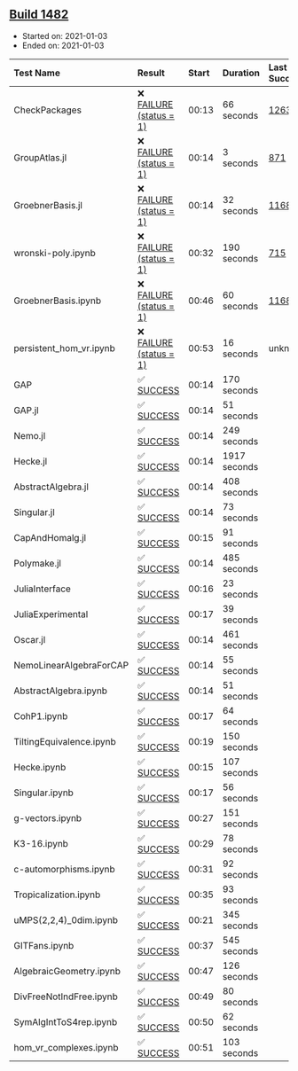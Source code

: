 ## [Build 1482](https://oscarci.mathematik.uni-kl.de/job/oscar-stable/1482/)

* Started on: 2021-01-03
* Ended on: 2021-01-03

| Test Name    | Result | Start | Duration | Last Success | First Failure |
|:-------------|:-------|:------|:---------|:-------------|:--------------|
| CheckPackages | ❌ [FAILURE (status = 1)](https://oscarci.mathematik.uni-kl.de/job/oscar-stable/1482/artifact/logs/build-1482/CheckPackages.log) | 00:13 | 66 seconds | [1263](https://oscarci.mathematik.uni-kl.de/job/oscar-stable/1263/) | [1264](https://oscarci.mathematik.uni-kl.de/job/oscar-stable/1264/) |
| GroupAtlas.jl | ❌ [FAILURE (status = 1)](https://oscarci.mathematik.uni-kl.de/job/oscar-stable/1482/artifact/logs/build-1482/GroupAtlas.jl.log) | 00:14 | 3 seconds | [871](https://oscarci.mathematik.uni-kl.de/job/oscar-stable/871/) | [872](https://oscarci.mathematik.uni-kl.de/job/oscar-stable/872/) |
| GroebnerBasis.jl | ❌ [FAILURE (status = 1)](https://oscarci.mathematik.uni-kl.de/job/oscar-stable/1482/artifact/logs/build-1482/GroebnerBasis.jl.log) | 00:14 | 32 seconds | [1168](https://oscarci.mathematik.uni-kl.de/job/oscar-stable/1168/) | [1169](https://oscarci.mathematik.uni-kl.de/job/oscar-stable/1169/) |
| wronski-poly.ipynb | ❌ [FAILURE (status = 1)](https://oscarci.mathematik.uni-kl.de/job/oscar-stable/1482/artifact/logs/build-1482/wronski-poly.ipynb.log) | 00:32 | 190 seconds | [715](https://oscarci.mathematik.uni-kl.de/job/oscar-stable/715/) | [716](https://oscarci.mathematik.uni-kl.de/job/oscar-stable/716/) |
| GroebnerBasis.ipynb | ❌ [FAILURE (status = 1)](https://oscarci.mathematik.uni-kl.de/job/oscar-stable/1482/artifact/logs/build-1482/GroebnerBasis.ipynb.log) | 00:46 | 60 seconds | [1168](https://oscarci.mathematik.uni-kl.de/job/oscar-stable/1168/) | [1169](https://oscarci.mathematik.uni-kl.de/job/oscar-stable/1169/) |
| persistent_hom_vr.ipynb | ❌ [FAILURE (status = 1)](https://oscarci.mathematik.uni-kl.de/job/oscar-stable/1482/artifact/logs/build-1482/persistent_hom_vr.ipynb.log) | 00:53 | 16 seconds | unknown | unknown |
| GAP | ✅ [SUCCESS](https://oscarci.mathematik.uni-kl.de/job/oscar-stable/1482/artifact/logs/build-1482/GAP.log) | 00:14 | 170 seconds |  |  |
| GAP.jl | ✅ [SUCCESS](https://oscarci.mathematik.uni-kl.de/job/oscar-stable/1482/artifact/logs/build-1482/GAP.jl.log) | 00:14 | 51 seconds |  |  |
| Nemo.jl | ✅ [SUCCESS](https://oscarci.mathematik.uni-kl.de/job/oscar-stable/1482/artifact/logs/build-1482/Nemo.jl.log) | 00:14 | 249 seconds |  |  |
| Hecke.jl | ✅ [SUCCESS](https://oscarci.mathematik.uni-kl.de/job/oscar-stable/1482/artifact/logs/build-1482/Hecke.jl.log) | 00:14 | 1917 seconds |  |  |
| AbstractAlgebra.jl | ✅ [SUCCESS](https://oscarci.mathematik.uni-kl.de/job/oscar-stable/1482/artifact/logs/build-1482/AbstractAlgebra.jl.log) | 00:14 | 408 seconds |  |  |
| Singular.jl | ✅ [SUCCESS](https://oscarci.mathematik.uni-kl.de/job/oscar-stable/1482/artifact/logs/build-1482/Singular.jl.log) | 00:14 | 73 seconds |  |  |
| CapAndHomalg.jl | ✅ [SUCCESS](https://oscarci.mathematik.uni-kl.de/job/oscar-stable/1482/artifact/logs/build-1482/CapAndHomalg.jl.log) | 00:15 | 91 seconds |  |  |
| Polymake.jl | ✅ [SUCCESS](https://oscarci.mathematik.uni-kl.de/job/oscar-stable/1482/artifact/logs/build-1482/Polymake.jl.log) | 00:14 | 485 seconds |  |  |
| JuliaInterface | ✅ [SUCCESS](https://oscarci.mathematik.uni-kl.de/job/oscar-stable/1482/artifact/logs/build-1482/JuliaInterface.log) | 00:16 | 23 seconds |  |  |
| JuliaExperimental | ✅ [SUCCESS](https://oscarci.mathematik.uni-kl.de/job/oscar-stable/1482/artifact/logs/build-1482/JuliaExperimental.log) | 00:17 | 39 seconds |  |  |
| Oscar.jl | ✅ [SUCCESS](https://oscarci.mathematik.uni-kl.de/job/oscar-stable/1482/artifact/logs/build-1482/Oscar.jl.log) | 00:14 | 461 seconds |  |  |
| NemoLinearAlgebraForCAP | ✅ [SUCCESS](https://oscarci.mathematik.uni-kl.de/job/oscar-stable/1482/artifact/logs/build-1482/NemoLinearAlgebraForCAP.log) | 00:14 | 55 seconds |  |  |
| AbstractAlgebra.ipynb | ✅ [SUCCESS](https://oscarci.mathematik.uni-kl.de/job/oscar-stable/1482/artifact/logs/build-1482/AbstractAlgebra.ipynb.log) | 00:14 | 51 seconds |  |  |
| CohP1.ipynb | ✅ [SUCCESS](https://oscarci.mathematik.uni-kl.de/job/oscar-stable/1482/artifact/logs/build-1482/CohP1.ipynb.log) | 00:17 | 64 seconds |  |  |
| TiltingEquivalence.ipynb | ✅ [SUCCESS](https://oscarci.mathematik.uni-kl.de/job/oscar-stable/1482/artifact/logs/build-1482/TiltingEquivalence.ipynb.log) | 00:19 | 150 seconds |  |  |
| Hecke.ipynb | ✅ [SUCCESS](https://oscarci.mathematik.uni-kl.de/job/oscar-stable/1482/artifact/logs/build-1482/Hecke.ipynb.log) | 00:15 | 107 seconds |  |  |
| Singular.ipynb | ✅ [SUCCESS](https://oscarci.mathematik.uni-kl.de/job/oscar-stable/1482/artifact/logs/build-1482/Singular.ipynb.log) | 00:17 | 56 seconds |  |  |
| g-vectors.ipynb | ✅ [SUCCESS](https://oscarci.mathematik.uni-kl.de/job/oscar-stable/1482/artifact/logs/build-1482/g-vectors.ipynb.log) | 00:27 | 151 seconds |  |  |
| K3-16.ipynb | ✅ [SUCCESS](https://oscarci.mathematik.uni-kl.de/job/oscar-stable/1482/artifact/logs/build-1482/K3-16.ipynb.log) | 00:29 | 78 seconds |  |  |
| c-automorphisms.ipynb | ✅ [SUCCESS](https://oscarci.mathematik.uni-kl.de/job/oscar-stable/1482/artifact/logs/build-1482/c-automorphisms.ipynb.log) | 00:31 | 92 seconds |  |  |
| Tropicalization.ipynb | ✅ [SUCCESS](https://oscarci.mathematik.uni-kl.de/job/oscar-stable/1482/artifact/logs/build-1482/Tropicalization.ipynb.log) | 00:35 | 93 seconds |  |  |
| uMPS(2,2,4)_0dim.ipynb | ✅ [SUCCESS](https://oscarci.mathematik.uni-kl.de/job/oscar-stable/1482/artifact/logs/build-1482/uMPS-2-2-4-_0dim.ipynb.log) | 00:21 | 345 seconds |  |  |
| GITFans.ipynb | ✅ [SUCCESS](https://oscarci.mathematik.uni-kl.de/job/oscar-stable/1482/artifact/logs/build-1482/GITFans.ipynb.log) | 00:37 | 545 seconds |  |  |
| AlgebraicGeometry.ipynb | ✅ [SUCCESS](https://oscarci.mathematik.uni-kl.de/job/oscar-stable/1482/artifact/logs/build-1482/AlgebraicGeometry.ipynb.log) | 00:47 | 126 seconds |  |  |
| DivFreeNotIndFree.ipynb | ✅ [SUCCESS](https://oscarci.mathematik.uni-kl.de/job/oscar-stable/1482/artifact/logs/build-1482/DivFreeNotIndFree.ipynb.log) | 00:49 | 80 seconds |  |  |
| SymAlgIntToS4rep.ipynb | ✅ [SUCCESS](https://oscarci.mathematik.uni-kl.de/job/oscar-stable/1482/artifact/logs/build-1482/SymAlgIntToS4rep.ipynb.log) | 00:50 | 62 seconds |  |  |
| hom_vr_complexes.ipynb | ✅ [SUCCESS](https://oscarci.mathematik.uni-kl.de/job/oscar-stable/1482/artifact/logs/build-1482/hom_vr_complexes.ipynb.log) | 00:51 | 103 seconds |  |  |
